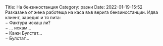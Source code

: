 Title: На бензиностанция 
Category: разни
Date: 2022-01-19-15:52
Разказана от жена работеща на каса във верига бензиностанции. Идва клиент, заредил и тя пита:  
&minus; Фактура искаш ли?  
&minus; … искам…  
&minus; Кажи Булстат…  
&minus; Булстат…